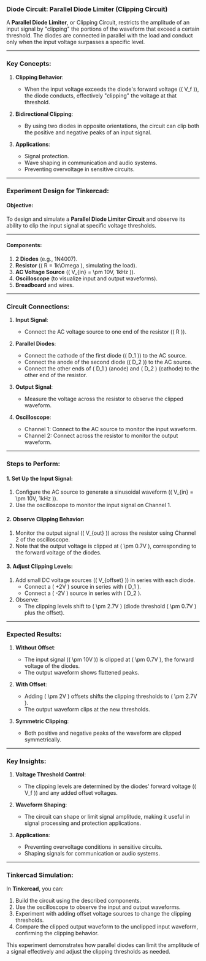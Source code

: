 ### **Diode Circuit: Parallel Diode Limiter (Clipping Circuit)**

A **Parallel Diode Limiter**, or Clipping Circuit, restricts the amplitude of an input signal by "clipping" the portions of the waveform that exceed a certain threshold. The diodes are connected in parallel with the load and conduct only when the input voltage surpasses a specific level.

---

### **Key Concepts**:

1. **Clipping Behavior**:
   - When the input voltage exceeds the diode's forward voltage (\( V_f \)), the diode conducts, effectively "clipping" the voltage at that threshold.

2. **Bidirectional Clipping**:
   - By using two diodes in opposite orientations, the circuit can clip both the positive and negative peaks of an input signal.

3. **Applications**:
   - Signal protection.
   - Wave shaping in communication and audio systems.
   - Preventing overvoltage in sensitive circuits.

---

### **Experiment Design for Tinkercad**:

#### **Objective**:
To design and simulate a **Parallel Diode Limiter Circuit** and observe its ability to clip the input signal at specific voltage thresholds.

---

#### **Components**:
1. **2 Diodes** (e.g., 1N4007).
2. **Resistor** (\( R = 1k\Omega \), simulating the load).
3. **AC Voltage Source** (\( V_{in} = \pm 10V, 1kHz \)).
4. **Oscilloscope** (to visualize input and output waveforms).
5. **Breadboard** and wires.

---

### **Circuit Connections**:

1. **Input Signal**:
   - Connect the AC voltage source to one end of the resistor (\( R \)).

2. **Parallel Diodes**:
   - Connect the cathode of the first diode (\( D_1 \)) to the AC source.
   - Connect the anode of the second diode (\( D_2 \)) to the AC source.
   - Connect the other ends of \( D_1 \) (anode) and \( D_2 \) (cathode) to the other end of the resistor.

3. **Output Signal**:
   - Measure the voltage across the resistor to observe the clipped waveform.

4. **Oscilloscope**:
   - Channel 1: Connect to the AC source to monitor the input waveform.
   - Channel 2: Connect across the resistor to monitor the output waveform.

---

### **Steps to Perform**:

#### **1. Set Up the Input Signal**:
1. Configure the AC source to generate a sinusoidal waveform (\( V_{in} = \pm 10V, 1kHz \)).
2. Use the oscilloscope to monitor the input signal on Channel 1.

#### **2. Observe Clipping Behavior**:
1. Monitor the output signal (\( V_{out} \)) across the resistor using Channel 2 of the oscilloscope.
2. Note that the output voltage is clipped at \( \pm 0.7V \), corresponding to the forward voltage of the diodes.

#### **3. Adjust Clipping Levels**:
1. Add small DC voltage sources (\( V_{offset} \)) in series with each diode.
   - Connect a \( +2V \) source in series with \( D_1 \).
   - Connect a \( -2V \) source in series with \( D_2 \).
2. Observe:
   - The clipping levels shift to \( \pm 2.7V \) (diode threshold \( \pm 0.7V \) plus the offset).

---

### **Expected Results**:

1. **Without Offset**:
   - The input signal (\( \pm 10V \)) is clipped at \( \pm 0.7V \), the forward voltage of the diodes.
   - The output waveform shows flattened peaks.

2. **With Offset**:
   - Adding \( \pm 2V \) offsets shifts the clipping thresholds to \( \pm 2.7V \).
   - The output waveform clips at the new thresholds.

3. **Symmetric Clipping**:
   - Both positive and negative peaks of the waveform are clipped symmetrically.

---

### **Key Insights**:

1. **Voltage Threshold Control**:
   - The clipping levels are determined by the diodes’ forward voltage (\( V_f \)) and any added offset voltages.

2. **Waveform Shaping**:
   - The circuit can shape or limit signal amplitude, making it useful in signal processing and protection applications.

3. **Applications**:
   - Preventing overvoltage conditions in sensitive circuits.
   - Shaping signals for communication or audio systems.

---

### **Tinkercad Simulation**:
In **Tinkercad**, you can:
1. Build the circuit using the described components.
2. Use the oscilloscope to observe the input and output waveforms.
3. Experiment with adding offset voltage sources to change the clipping thresholds.
4. Compare the clipped output waveform to the unclipped input waveform, confirming the clipping behavior.

This experiment demonstrates how parallel diodes can limit the amplitude of a signal effectively and adjust the clipping thresholds as needed.
